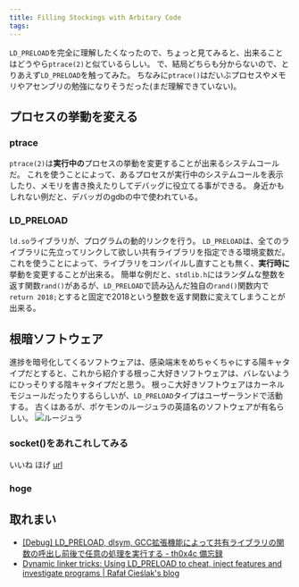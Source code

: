 ```yaml
---
title: Filling Stockings with Arbitary Code
tags:
---
```


`LD_PRELOAD`を完全に理解したくなったので、ちょっと見てみると、出来ることはどうやら`ptrace(2)`と似ているらしい。
で、結局どちらも分からないので、とりあえず`LD_PRELOAD`を触ってみた。
ちなみに`ptrace()`はだいぶプロセスやメモリやアセンブリの勉強になりそうだった(まだ理解できていない)。

## プロセスの挙動を変える
### ptrace
`ptrace(2)`は**実行中の**プロセスの挙動を変更することが出来るシステムコールだ。
これを使うことによって、あるプロセスが実行中のシステムコールを表示したり、メモリを書き換えたりしてデバッグに役立てる事ができる。
身近かもしれない例だと、デバッガのgdbの中で使われている。

### LD_PRELOAD
`ld.so`ライブラリが、プログラムの動的リンクを行う。
`LD_PRELOAD`は、全てのライブラリに先立ってリンクして欲しい共有ライブラリを指定できる環境変数だ。
これを使うことによって、ライブラリをコンパイルし直すことも無く、**実行時に**挙動を変更することが出来る。
簡単な例だと、`stdlib.h`にはランダムな整数を返す関数`rand()`があるが、`LD_PRELOAD`で読み込んだ独自の`rand()`関数内で`return 2018;`とすると固定で2018という整数を返す関数に変えてしまうことが出来る。

## 根暗ソフトウェア
進捗を暗号化してくるソフトウェアは、感染端末をめちゃくちゃにする陽キャタイプだとすると、これから紹介する根っこ大好きソフトウェアは、バレないようにひっそりする陰キャタイプだと思う。
根っこ大好きソフトウェアはカーネルモジュールだったりするらしいが、`LD_PRELOAD`タイプはユーザーランドで活動する。
古くはあるが、ポケモンのルージュラの英語名のソフトウェアが有名らしい。
![ルージュラ](/images/Filling-Stockings-with-Arbitary-Code/1.jpg)

### socket()をあれこれしてみる
いいね
<a href="https://www.amazon.co.jp/dp/B015NZFF8I/ref=cm_sw_r_cp_ep_dp_pIuiCb3H6T9CY" class="embedly-card" data-card-image="0" data-card-controls="0" data-card-align="left"></a>
ほげ
[url](https://www.amazon.co.jp/dp/B015NZFF8I/ref=cm_sw_r_cp_ep_dp_pIuiCb3H6T9CY)

### hoge
取れまい
<a href="https://blog.trendmicro.co.jp/archives/20020" class="embedly-card" data-card-image="0" data-card-controls="0" data-card-align="left"></a>
---

- [\[Debug\] LD_PRELOAD, dlsym, GCC拡張機能によって共有ライブラリの関数の呼出し前後で任意の処理を実行する - th0x4c 備忘録](http://th0x4c.github.io/blog/2013/06/25/debug-override-a-shared-library-function-by-ld-preload-dlsym-and-gcc-attributes/)
- [Dynamic linker tricks: Using LD_PRELOAD to cheat, inject features and investigate programs | Rafał Cieślak&#039;s blog](https://rafalcieslak.wordpress.com/2013/04/02/dynamic-linker-tricks-using-ld_preload-to-cheat-inject-features-and-investigate-programs/)

